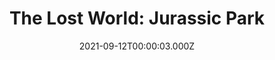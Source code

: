 ---
title: "The Lost World: Jurassic Park"
year: 1997
date: 2021-09-12T00:00:03.000Z
permalink: /almanac/movies/2021-09-12-the-lost-world-jurassic-park/index.html
link: https://letterboxd.com/rknightuk/film/the-lost-world-jurassic-park/4/
rating: 3
tmdbid: 330
---